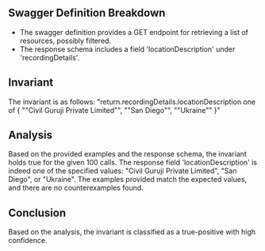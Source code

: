 ## Swagger Definition Breakdown
- The swagger definition provides a GET endpoint for retrieving a list of resources, possibly filtered.
- The response schema includes a field 'locationDescription' under 'recordingDetails'.

## Invariant
The invariant is as follows:
"return.recordingDetails.locationDescription one of { ""Civil Guruji Private Limited"", ""San Diego"", ""Ukraine"" }"

## Analysis
Based on the provided examples and the response schema, the invariant holds true for the given 100 calls. The response field 'locationDescription' is indeed one of the specified values: "Civil Guruji Private Limited", "San Diego", or "Ukraine". The examples provided match the expected values, and there are no counterexamples found.

## Conclusion
Based on the analysis, the invariant is classified as a true-positive with high confidence.
